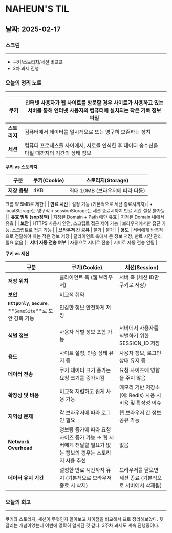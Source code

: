 # NAHEUN'S TIL 

## 날짜: 2025-02-17

### 스크럼
---
- 쿠키/스토리지/세션 비교교
- 3차 과제 진행


### 오늘의 정리 노트
---
| **쿠키** | 인터넷 사용자가 웹 사이트를 방문할 경우 사이트가 사용하고 있는 서버를 통해 인터넷 사용자의 컴퓨터에 설치되는 작은 기록 정보 파일 |
| --- | --- |
| **스토리지** | 컴퓨터에서 데이터를 일시적으로 또는 영구히 보존하는 장치 |
| **세션** | 컴퓨터 프로세스들 사이에서, 서로를 인식한 후 데이터 송수신을 마칠 때까지의 기간의 상태 정보 |

**쿠키 vs 스토리지**

| **구분** | **쿠키(Cookie)** | **스토리지(Storage)** |
| --- | --- | --- |
| **저장 용량** | 4KB | 최대 10MB (브라우저에 따라 다름)

크롬 약 5MB로 제한 |
| **만료 시간** | 설정 가능 (기본적으로 세션 종료시까지) | • localStorage는 영구적
• sessionStorage는 세션 종료시까지 만료 시간 설정 불가능 |
| **유효 범위 (sop정책)** | 지정된 Domain + Path 에만 유효 | 지정된 Domain 내에서 유효 |
| **보안** | HTTPS 사용시 안전, 스크립트 접근 제어 가능 | 브라우저에서만 접근 가능, 스크립트로 접근 가능 |
| **브라우저 간 공유** | 불가 | 불가 |
| **용도** | 서버에게 반복적으로 전달해야 하는 작은 정보 저장 | 클라이언트 측에서 큰 정보 저장, 만료 시간 관리 필요 없음 |
| **서버 자동 전송 여부** | 자동으로 서버로 전송 | 서버로 자동 전송 안됨 |

**쿠키 vs 세션**

| **구분** | **쿠키(Cookie)** | **세션(Session)** |
| --- | --- | --- |
| **저장 위치** | 클라이언트 측 (웹 브라우저) | 서버 측 (세션 ID만 쿠키로 저장) |
| **보안** | 비교적 취약 
**`HttpOnly`**, **`Secure`**, **`SameSite`**로 보안 강화 가능 | 민감한 정보 안전하게 저장 |
| **식별 정보** | 사용자 식별 정보 포함 가능 | 서버에서 사용자를 식별하기 위한 SESSION_ID 저장 |
| **용도** | 사이트 설정, 인증 상태 유지 등 | 사용자 정보, 로그인 상태 유지 등 |
| **데이터 전송** | 쿠키 데이터 크기 증가는 요청 크기를 증가시킴 | 요청 사이즈에 영향을 주지 않음 |
| **확장성 및 비용** | 비교적 저렴하고 쉽게 사용 가능 | 메모리 기반 저장소 (예: Redis) 사용 시 비용 및 확장성 이슈 |
| **지역성 문제** | 각 브라우저에 따라 로그인 필요 | 웹 브라우저 간 정보 공유 가능 |
| **Network Overhead** | 정보량 증가에 따라 요청 사이즈 증가 가능 → 웹 서버에게 전달할 필요가 없는 정보의 경우는 스토리지 사용 추천 | 없음 |
| **데이터 유지 기간** | 설정한 만료 시간까지 유지 (기본적으로 브라우저 종료 시 삭제) | 브라우저를 닫으면 세션 종료 (기본적으로 서버에서 삭제됨) |


### 오늘의 회고
---
쿠키와 스토리지, 세션이 무엇인지 알아보고 차이점을 비교해서 표로 정리해보았다. 헷갈리는 개념이었는데 이번에 명확히 알게된 것 같다. 3주차 과제도 계속 진행중이다.